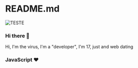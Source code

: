 # README.md
 ![TESTE](https://cdn.discordapp.com/attachments/756295533659684868/757612085961031741/3190fe5ee9796b01495af2340f231ca5b3c41401r1-368-369_128.gif)

### Hi there 👋

Hi, I'm the virus, I'm a "developer", I'm 17, just and web dating

### JavaScript ❤

